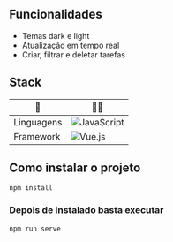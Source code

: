 
## Funcionalidades

- Temas dark e light
- Atualização em tempo real
- Criar, filtrar e deletar tarefas

## Stack

| 🤖               |  👨‍💻                                           |
| ----------------- | ---------------------------------------------------------------- |
| Linguagens       | ![JavaScript](https://img.shields.io/badge/javascript-%23323330.svg?style=for-the-badge&logo=javascript&logoColor=%23F7DF1E) |
| Framework       | ![Vue.js](https://img.shields.io/badge/vuejs-%2335495e.svg?style=for-the-badge&logo=vuedotjs&logoColor=%234FC08D) |


## Como instalar o projeto
```
npm install
```

### Depois de instalado basta executar
```
npm run serve
```
